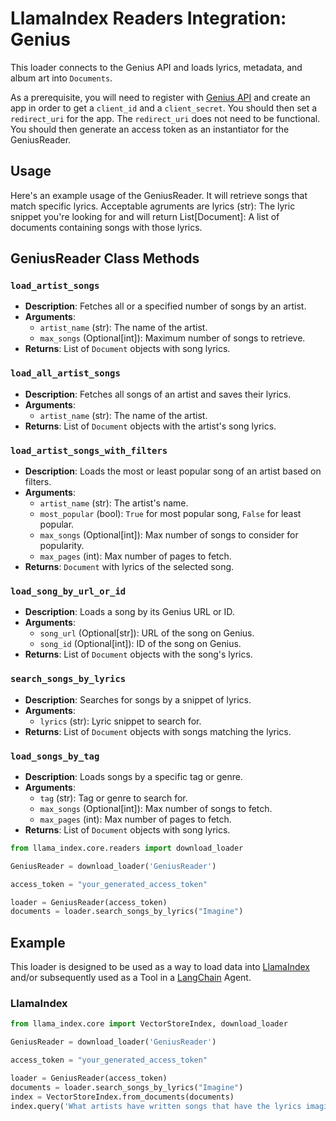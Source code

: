 # LlamaIndex Readers Integration: Genius

This loader connects to the Genius API and loads lyrics, metadata, and album art into `Documents`.

As a prerequisite, you will need to register with [Genius API](https://genius.com/api-clients) and create an app in order to get a `client_id` and a `client_secret`. You should then set a `redirect_uri` for the app. The `redirect_uri` does not need to be functional. You should then generate an access token as an instantiator for the GeniusReader.

## Usage

Here's an example usage of the GeniusReader. It will retrieve songs that match specific lyrics. Acceptable agruments are lyrics (str): The lyric snippet you're looking for and will return List[Document]: A list of documents containing songs with those lyrics.

## GeniusReader Class Methods

### `load_artist_songs`

- **Description**: Fetches all or a specified number of songs by an artist.
- **Arguments**:
  - `artist_name` (str): The name of the artist.
  - `max_songs` (Optional[int]): Maximum number of songs to retrieve.
- **Returns**: List of `Document` objects with song lyrics.

### `load_all_artist_songs`

- **Description**: Fetches all songs of an artist and saves their lyrics.
- **Arguments**:
  - `artist_name` (str): The name of the artist.
- **Returns**: List of `Document` objects with the artist's song lyrics.

### `load_artist_songs_with_filters`

- **Description**: Loads the most or least popular song of an artist based on filters.
- **Arguments**:
  - `artist_name` (str): The artist's name.
  - `most_popular` (bool): `True` for most popular song, `False` for least popular.
  - `max_songs` (Optional[int]): Max number of songs to consider for popularity.
  - `max_pages` (int): Max number of pages to fetch.
- **Returns**: `Document` with lyrics of the selected song.

### `load_song_by_url_or_id`

- **Description**: Loads a song by its Genius URL or ID.
- **Arguments**:
  - `song_url` (Optional[str]): URL of the song on Genius.
  - `song_id` (Optional[int]): ID of the song on Genius.
- **Returns**: List of `Document` objects with the song's lyrics.

### `search_songs_by_lyrics`

- **Description**: Searches for songs by a snippet of lyrics.
- **Arguments**:
  - `lyrics` (str): Lyric snippet to search for.
- **Returns**: List of `Document` objects with songs matching the lyrics.

### `load_songs_by_tag`

- **Description**: Loads songs by a specific tag or genre.
- **Arguments**:
  - `tag` (str): Tag or genre to search for.
  - `max_songs` (Optional[int]): Max number of songs to fetch.
  - `max_pages` (int): Max number of pages to fetch.
- **Returns**: List of `Document` objects with song lyrics.

```python
from llama_index.core.readers import download_loader

GeniusReader = download_loader('GeniusReader')

access_token = "your_generated_access_token"

loader = GeniusReader(access_token)
documents = loader.search_songs_by_lyrics("Imagine")
```

## Example

This loader is designed to be used as a way to load data into [LlamaIndex](https://github.com/run-llama/llama_index/tree/main/llama_index) and/or subsequently used as a Tool in a [LangChain](https://github.com/hwchase17/langchain) Agent.

### LlamaIndex

```python
from llama_index.core import VectorStoreIndex, download_loader

GeniusReader = download_loader('GeniusReader')

access_token = "your_generated_access_token"

loader = GeniusReader(access_token)
documents = loader.search_songs_by_lyrics("Imagine")
index = VectorStoreIndex.from_documents(documents)
index.query('What artists have written songs that have the lyrics imagine in them?')
```
